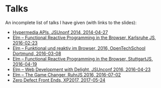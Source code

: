 Talks
=====

An incomplete list of talks I have given (with links to the slides):

* [Hypermedia APIs, JSUnonf 2014, 2014-04-27](http://basti1302.github.io/talks/2014_jsunconf/hypermedia-apis.pdf)
* [Elm &ndash; Functional Reactive Programming in the Browser, Karlsruhe JS, 2016-02-23](http://basti1302.github.io/talks/2016_karlsruhe.js_elm/)
* [Elm &ndash; Funktional und reaktiv im Browser, 2016, OpenTechSchool Dortmund, 2016-03-08](http://basti1302.github.io/talks/2016_ots_dortmund_elm/Elm_Functional_Reactive_Programming_in_the_Browser_Bastian_Krol_OTS_Dortmund.pdf)
* [Elm &ndash; Functional Reactive Programming in the Browser, StuttgartJS, 2016-04-19](http://basti1302.github.io/talks/2016_stuttgart.js_elm/)
* [Elm &ndash; Web Development with Delight, JSUnconf 2016, 2016-04-23](http://basti1302.github.io/talks/2016_jsunconf_hh_elm/)
* [Elm &ndash; The Game Changer, RuhrJS 2016, 2016-07-02](http://basti1302.github.io/talks/2016_ruhrjs_elm/)
* [Zero Defect Front Ends, XP2017, 2017-05-24](http://basti1302.github.io/talks/2017-XP2017-zero-defect-front-ends/)

